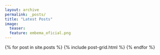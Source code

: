 ```yaml
---
layout: archive
permalink: _posts/
title: "Latest Posts"
image:
  teaser: 
  feature: embema_oficial.png
---
```


<div class="tiles">
{% for post in site.posts %}
	{% include post-grid.html %}
{% endfor %}
</div><!-- /.tiles -->
